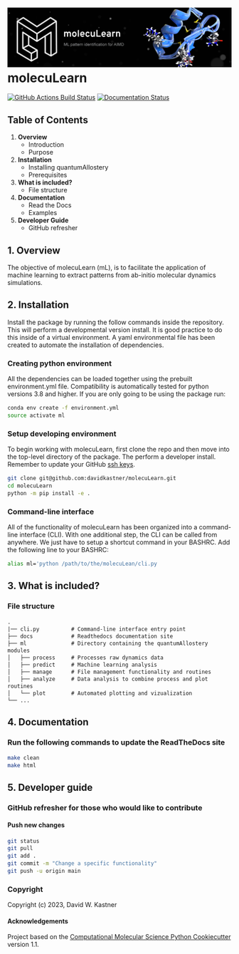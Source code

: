![Graphical Summary of README](docs/_static/header.webp)
molecuLearn
==============================
[//]: # (Badges)
[![GitHub Actions Build Status](https://github.com/davidkastner/molecuLearn/workflows/CI/badge.svg)](https://github.com/davidkastner/molecuLearn/actions?query=workflow%3ACI)
[![Documentation Status](https://readthedocs.org/projects/moleculearn/badge/?version=latest)](https://moleculearn.readthedocs.io/en/latest/?badge=latest)


## Table of Contents
1. **Overview**
    * Introduction
    * Purpose
2. **Installation**
    * Installing quantumAllostery
    * Prerequisites
3. **What is included?**
    * File structure
4. **Documentation**
    * Read the Docs
    * Examples
5. **Developer Guide**
    * GitHub refresher


## 1. Overview
The objective of molecuLearn (mL), is to facilitate the application of machine learning to extract patterns from ab-initio molecular dynamics simulations.


## 2. Installation
Install the package by running the follow commands inside the repository. This will perform a developmental version install. It is good practice to do this inside of a virtual environment. A yaml environmental file has been created to automate the installation of dependencies.

### Creating python environment
All the dependencies can be loaded together using the prebuilt environment.yml file.
Compatibility is automatically tested for python versions 3.8 and higher.
If you are only going to be using the package run:
```bash
conda env create -f environment.yml
source activate ml
```

### Setup developing environment
To begin working with molecuLearn, first clone the repo and then move into the top-level directory of the package.
The perform a developer install.
Remember to update your GitHub [ssh keys](https://docs.github.com/en/authentication/connecting-to-github-with-ssh/adding-a-new-ssh-key-to-your-github-account).
```bash
git clone git@github.com:davidkastner/molecuLearn.git
cd molecuLearn
python -m pip install -e .
```

### Command-line interface
All of the functionality of molecuLearn has been organized into a command-line interface (CLI).
With one additional step, the CLI can be called from anywhere.
We just have to setup a shortcut command in your BASHRC.
Add the following line to your BASHRC:
```bash
alias ml='python /path/to/the/molecuLean/cli.py
```


## 3. What is included?
### File structure
```
.
|── cli.py          # Command-line interface entry point
├── docs            # Readthedocs documentation site
├── ml              # Directory containing the quantumAllostery modules
│   ├── process     # Processes raw dynamics data
│   ├── predict     # Machine learning analysis
│   ├── manage      # File management functionality and routines
│   ├── analyze     # Data analysis to combine process and plot routines
│   └── plot        # Automated plotting and vizualization 
└── ...
```


## 4. Documentation
### Run the following commands to update the ReadTheDocs site
```bash
make clean
make html
```


## 5. Developer guide
### GitHub refresher for those who would like to contribute
#### Push new changes
```bash
git status
git pull
git add .
git commit -m "Change a specific functionality"
git push -u origin main
```


### Copyright

Copyright (c) 2023, David W. Kastner


#### Acknowledgements
 
Project based on the 
[Computational Molecular Science Python Cookiecutter](https://github.com/molssi/cookiecutter-cms) version 1.1.
